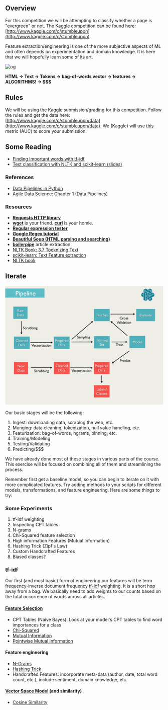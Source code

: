 ## Overview

For this competition we will be attempting to classify whether a page is "evergreen" or not.  The Kaggle competition can be found here: [http://www.kaggle.com/c/stumbleupon](http://www.kaggle.com/c/stumbleupon).

Feature extraction/engineering is one of the more subjective aspects of ML and often depends on experimentation and domain knowledge.  It is here that we will hopefully learn some of its art.

![og](http://image.slidesharecdn.com/textclassificationscikit-learnpycon2011ogrisel-110311132018-phpapp01/95/slide-14-728.jpg?1299871296)

__HTML -> Text -> Tokens -> bag-of-words vector -> features -> ALGORITHMS! -> $$$__

## Rules

We will be using the Kaggle submission/grading for this competition.  Follow the rules  and get the data here: [http://www.kaggle.com/c/stumbleupon/data](http://www.kaggle.com/c/stumbleupon/data).  We (Kaggle) will use [this](http://www.kaggle.com/c/stumbleupon/details/evaluation) metric (AUC) to score your submission.

## Some Reading

* [Finding Important words with tf-idf](http://www.stevenloria.com/finding-important-words-in-a-document-using-tf-idf/)
* [Text classification with NLTK and scikit-learn (slides)](http://www.slideshare.net/ogrisel/statistical-machine-learning-for-text-classification-with-scikitlearn-and-nltk)

### References

* [Data Pipelines in Python](http://columbia-applied-data-science.github.io/appdatasci.pdf#page=29)
* Agile Data Science: Chapter 1 (Data Pipelines)

### Resources

* __[Requests HTTP library](http://docs.python-requests.org/en/latest/)__
* __[wget](http://www.gnu.org/software/wget/)__ is your friend. __[curl](http://curl.haxx.se/)__ is your homie. 
* __[Regular expression tester](http://pythex.org/)__
* __[Google Regex tutorial](https://developers.google.com/edu/python/regular-expressions)__
* __[Beautiful Soup (HTML parsing and searching)](http://www.crummy.com/software/BeautifulSoup/)__
* __[boilerpipe](https://github.com/misja/python-boilerpipe)__ article extraction
* [NLTK Book: 3.7 Toeknizing Text](http://nltk.org/book/ch03.html)
* [scikit-learn: Text Feature extraction](http://scikit-learn.org/stable/modules/feature_extraction.html#text-feature-extraction)
* [NLTK book](http://nltk.org/book/)

## Iterate

![pipeline](pipeline_diag.png)

Our basic stages will be the following:

1. Ingest: downloading data, scraping the web, etc.
2. Munging: data cleaning, tokenization, null value handling, etc.
3. Featurization: bag-of-words, ngrams, binning, etc.
4. Training/Modeling
5. Testing/Validating
6. Predicting/$$$

We have already done most of these stages in various parts of the course.  This exercise will be focused on combining all of them and streamlining the process.  

Remember first get a baseline model, so you can begin to iterate on it with more complicated features.  Try adding methods to your scripts for different models, transformations, and feature engineering.  Here are some things to try:


### Some Experiments

1. tf-idf weighting
2. Inspecting CPT tables
3. N-grams
3. Chi-Squared feature selection
4. High information Features (Mutual Information)
5. Hashing Trick (Zipf's Law)
6. Custom Handcrafted Features
7. Biased classes?

### tf-idf

Our first (and most basic) form of engineering our features will be term frequency-inverse document frequency [tf-idf](https://en.wikipedia.org/wiki/Tf%E2%80%93idf) weighting.  It is a short hop away from a bag.  We basically need to add weights to our counts based on the total occurrence of words across all articles.

#### [Feature Selection](http://nlp.stanford.edu/IR-book/html/htmledition/feature-selection-1.html)
* CPT Tables (Naive Bayes): Look at your model's CPT tables to find word importances for a class
* [Chi-Squared](http://nlp.stanford.edu/IR-book/html/htmledition/feature-selectionchi2-feature-selection-1.html)
* [Mutual Information](http://nlp.stanford.edu/IR-book/html/htmledition/mutual-information-1.html)
* [Pointwise Mutual Information](http://stackoverflow.com/questions/13488817/pointwise-mutual-information-on-text)

#### Feature engineering
* [N-Grams](http://locallyoptimal.com/blog/2013/01/20/elegant-n-gram-generation-in-python/)
* [Hashing Trick](http://blog.someben.com/2013/01/hashing-lang/)
* Handcrafted Features: incorporate meta-data (author, date, total word count, etc.), include sentiment, domain knowledge, etc.

#### [Vector Space Model](http://nlp.stanford.edu/IR-book/html/htmledition/the-vector-space-model-for-scoring-1.html) (and similarity)
* [Cosine Similarity](http://nlp.stanford.edu/IR-book/html/htmledition/dot-products-1.html)
